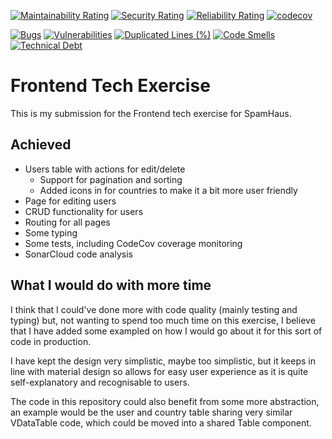 [![Maintainability Rating](https://sonarcloud.io/api/project_badges/measure?project=jake-armour_spamhaus-tech-test&metric=sqale_rating)](https://sonarcloud.io/summary/new_code?id=jake-armour_spamhaus-tech-test)
[![Security Rating](https://sonarcloud.io/api/project_badges/measure?project=jake-armour_spamhaus-tech-test&metric=security_rating)](https://sonarcloud.io/summary/new_code?id=jake-armour_spamhaus-tech-test)
[![Reliability Rating](https://sonarcloud.io/api/project_badges/measure?project=jake-armour_spamhaus-tech-test&metric=reliability_rating)](https://sonarcloud.io/summary/new_code?id=jake-armour_spamhaus-tech-test)
[![codecov](https://codecov.io/gh/jake-armour/spamhaus-tech-test/branch/main/graph/badge.svg?token=SEKKFUDJXB)](https://codecov.io/gh/jake-armour/spamhaus-tech-test)

[![Bugs](https://sonarcloud.io/api/project_badges/measure?project=jake-armour_spamhaus-tech-test&metric=bugs)](https://sonarcloud.io/summary/new_code?id=jake-armour_spamhaus-tech-test)
[![Vulnerabilities](https://sonarcloud.io/api/project_badges/measure?project=jake-armour_spamhaus-tech-test&metric=vulnerabilities)](https://sonarcloud.io/summary/new_code?id=jake-armour_spamhaus-tech-test)
[![Duplicated Lines (%)](https://sonarcloud.io/api/project_badges/measure?project=jake-armour_spamhaus-tech-test&metric=duplicated_lines_density)](https://sonarcloud.io/summary/new_code?id=jake-armour_spamhaus-tech-test)
[![Code Smells](https://sonarcloud.io/api/project_badges/measure?project=jake-armour_spamhaus-tech-test&metric=code_smells)](https://sonarcloud.io/summary/new_code?id=jake-armour_spamhaus-tech-test)
[![Technical Debt](https://sonarcloud.io/api/project_badges/measure?project=jake-armour_spamhaus-tech-test&metric=sqale_index)](https://sonarcloud.io/summary/new_code?id=jake-armour_spamhaus-tech-test)

# Frontend Tech Exercise

This is my submission for the Frontend tech exercise for SpamHaus.

## Achieved

- Users table with actions for edit/delete
  - Support for pagination and sorting
  - Added icons in for countries to make it a bit more user friendly
- Page for editing users
- CRUD functionality for users
- Routing for all pages
- Some typing
- Some tests, including CodeCov coverage monitoring
- SonarCloud code analysis

## What I would do with more time

I think that I could've done more with code quality (mainly testing and typing) but, not wanting to spend too much time on this exercise, I believe that I have added some exampled on how I would go about it for this sort of code in production.

I have kept the design very simplistic, maybe too simplistic, but it keeps in line with material design so allows for easy user experience as it is quite self-explanatory and recognisable to users.

The code in this repository could also benefit from some more abstraction, an example would be the user and country table sharing very similar VDataTable code, which could be moved into a shared Table component.
